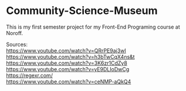# Community-Science-Museum
This is my first semester project for my Front-End Programing course at Noroff. 





Sources: <br>
https://www.youtube.com/watch?v=QRrPE9aj3wI <br>
https://www.youtube.com/watch?v=h3bTwCqX4ns&t <br>
https://www.youtube.com/watch?v=3K6zr1CdZy8 <br>
https://www.youtube.com/watch?v=yE9DLIoDwCg <br>
https://regexr.com/ <br>
https://www.youtube.com/watch?v=ceNMP-aQkQ4


